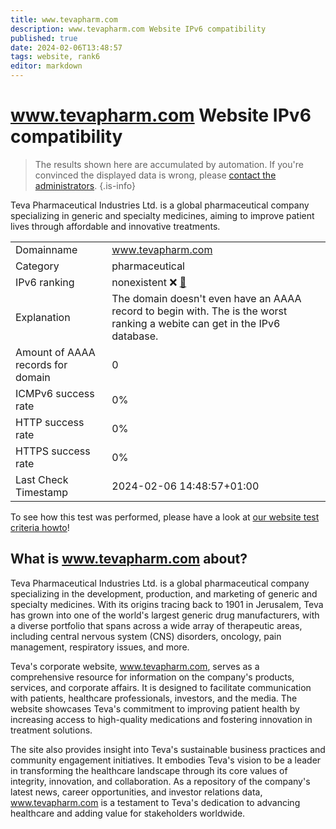 ```yaml
---
title: www.tevapharm.com
description: www.tevapharm.com Website IPv6 compatibility
published: true
date: 2024-02-06T13:48:57
tags: website, rank6
editor: markdown
---
```


# www.tevapharm.com Website IPv6 compatibility

> The results shown here are accumulated by automation. If you're convinced the displayed data is wrong, please [contact the administrators](/howto/chat). 
{.is-info}

Teva Pharmaceutical Industries Ltd. is a global pharmaceutical company specializing in generic and specialty medicines, aiming to improve patient lives through affordable and innovative treatments.


|   |   |
| - | - |
| Domainname | www.tevapharm.com
| Category | pharmaceutical |
| IPv6 ranking | nonexistent :x: [🔗](/howto/ranking) |
| Explanation | The domain doesn't even have an AAAA record to begin with. The is the worst ranking a webite can get in the IPv6 database. |
| Amount of AAAA records for domain | 0 |
| ICMPv6 success rate | 0%|
| HTTP success rate | 0% |
| HTTPS success rate | 0% |
| Last Check Timestamp | 2024-02-06 14:48:57+01:00 |

To see how this test was performed, please have a look at [our website test criteria howto](/howto/testcriteria/website)!


## What is www.tevapharm.com about?
Teva Pharmaceutical Industries Ltd. is a global pharmaceutical company specializing in the development, production, and marketing of generic and specialty medicines. With its origins tracing back to 1901 in Jerusalem, Teva has grown into one of the world's largest generic drug manufacturers, with a diverse portfolio that spans across a wide array of therapeutic areas, including central nervous system (CNS) disorders, oncology, pain management, respiratory issues, and more.

Teva's corporate website, www.tevapharm.com, serves as a comprehensive resource for information on the company's products, services, and corporate affairs. It is designed to facilitate communication with patients, healthcare professionals, investors, and the media. The website showcases Teva's commitment to improving patient health by increasing access to high-quality medications and fostering innovation in treatment solutions.

The site also provides insight into Teva's sustainable business practices and community engagement initiatives. It embodies Teva's vision to be a leader in transforming the healthcare landscape through its core values of integrity, innovation, and collaboration. As a repository of the company's latest news, career opportunities, and investor relations data, www.tevapharm.com is a testament to Teva's dedication to advancing healthcare and adding value for stakeholders worldwide.


